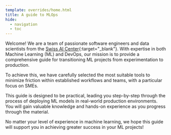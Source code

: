 ```yaml
---
template: overrides/home.html
title: A guide to MLOps
hide:
  - navigation
  - toc
---
```


Welcome! We are a team of passionate software engineers and data scientists from
the [Swiss AI Center](https://www.hes-so.ch/swiss-ai-center){:target="\_blank"}.
With expertise in both Machine Learning (ML) and DevOps, our mission is to
provide a comprehensive guide for transitioning ML projects from experimentation
to production.

To achieve this, we have carefully selected the most suitable tools to minimize
friction within established workflows and teams, with a particular focus on
SMEs.

This guide is designed to be practical, leading you step-by-step through the
process of deploying ML models in real-world production environments. You will
gain valuable knowledge and hands-on experience as you progress through the
material.

No matter your level of experience in machine learning, we hope this guide will
support you in achieving greater success in your ML projects!

